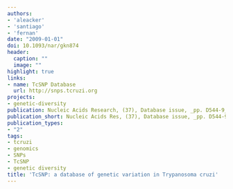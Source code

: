 ```yaml
---
authors:
- 'aleacker'
- 'santiago'
- 'fernan'
date: "2009-01-01"
doi: 10.1093/nar/gkn874
header:
  caption: ""
  image: ""
highlight: true
links:
- name: TcSNP Database
  url: http://snps.tcruzi.org
projects:
- genetic-diversity
publication: Nucleic Acids Research, (37), Database issue, _pp. D544-9_, http://doi.org/10.1093/nar/gkn874
publication_short: Nucleic Acids Res, (37), Database issue, _pp. D544-9_, http://doi.org/10.1093/nar/gkn874
publication_types:
- "2"
tags:
- tcruzi
- genomics
- SNPs
- TcSNP
- genetic diversity
title: 'TcSNP: a database of genetic variation in Trypanosoma cruzi'
---
```

